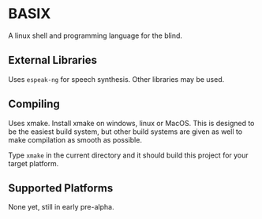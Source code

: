 # BASIX

A linux shell and programming language for the blind.

## External Libraries

Uses `espeak-ng` for speech synthesis. Other libraries may be used.

## Compiling

Uses xmake. Install xmake on windows, linux or MacOS. This is designed to be the easiest build system, but other build systems are
given as well to make compilation as smooth as possible.

Type `xmake` in the current directory and it should build this project for your target platform.

## Supported Platforms

None yet, still in early pre-alpha.
